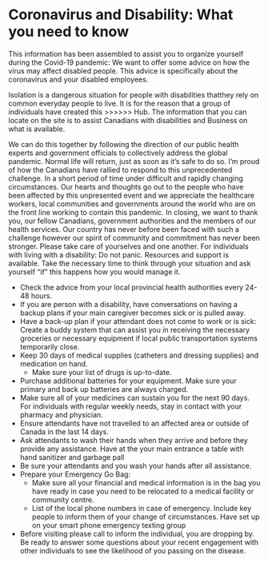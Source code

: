# Coronavirus and Disability: What you need to know
 
This information has been assembled to assist you to organize yourself during the Covid-19 pandemic:
We want to offer some advice on how the virus may affect disabled people. This advice is specifically about the coronavirus and your disabled employees.

Isolation is a dangerous situation for people with disabilities thatthey rely on common everyday people to live. It is for the reason that a group of individuals have created this >>>>>> Hub. The information that you can locate on the site is to assist Canadians with disabilities and Business on what is available.
 
We can do this together by following the direction of our public health experts and government officials to collectively address the global pandemic. Normal life will return, just as soon as it’s safe to do so.
I’m proud of how the Canadians have rallied to respond to this unprecedented challenge. In a short period of time under difficult and rapidly changing circumstances.
Our hearts and thoughts go out to the people who have been affected by this unpresented event and we appreciate the healthcare workers, local communities and governments around the world who are on the front line working to contain this pandemic.
In closing, we want to thank you, our fellow Canadians, government authorities and the members of our health services. Our country has never before been faced with such a challenge however our spirit of community and commitment has never been stronger. Please take care of yourselves and one another. 
For individuals with living with a disability: Do not panic. Resources and support is available. Take the necessary time to think through your situation and ask yourself “if” this happens how you would manage it.

* Check the advice from your local provincial health authorities every 24-48 hours.
* If you are person with a disability, have conversations on having a backup plans if your main caregiver becomes sick or is pulled away.
* Have a back-up plan if your attendant does not come to work or is sick: Create a buddy system that can assist you in receiving the necessary groceries or necessary equipment if local public transportation systems temporarily close.
* Keep 30 days of medical supplies (catheters and dressing supplies) and medication on hand.
    * Make sure your list of drugs is up-to-date.
* Purchase additional batteries for your equipment. Make sure your primary and back up batteries are always charged.
* Make sure all of your medicines can sustain you for the next 90 days. For individuals with regular weekly needs, stay in contact with your pharmacy and physician.
* Ensure attendants have not travelled to an affected area or outside of Canada in the last 14 days.
* Ask attendants to wash their hands when they arrive and before they provide any assistance. Have at the your main entrance a table with hand sanitizer and garbage pall
* Be sure your attendants and you wash your hands after all assistance.
* Prepare your Emergency Go Bag:
    * Make sure all your financial and medical information is in the bag you have ready in case you need to be relocated to a medical facility or community centre.
    * List of the local phone numbers in case of emergency. Include key people to inform them of your change of circumstances. Have set up on your smart phone emergency texting group
* Before visiting please call to inform the individual, you are dropping by. Be ready to answer some questions about your recent engagement with other individuals to see the likelihood of you passing on the disease.
